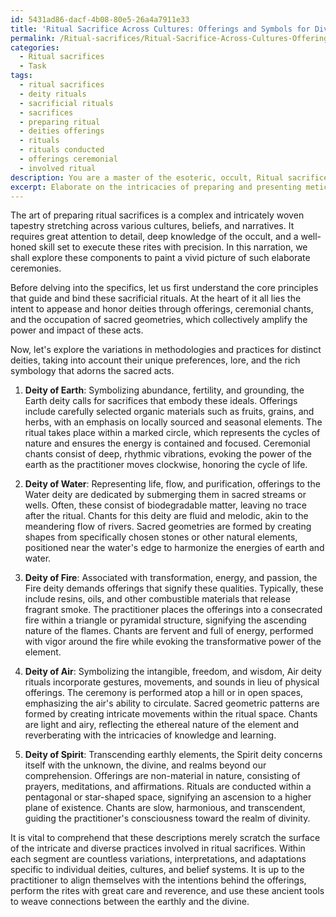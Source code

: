 ```yaml
---
id: 5431ad86-dacf-4b08-80e5-26a4a7911e33
title: 'Ritual Sacrifice Across Cultures: Offerings and Symbols for Divine Appeasement'
permalink: /Ritual-sacrifices/Ritual-Sacrifice-Across-Cultures-Offerings-and-Symbols-for-Divine-Appeasement/
categories:
  - Ritual sacrifices
  - Task
tags:
  - ritual sacrifices
  - deity rituals
  - sacrificial rituals
  - sacrifices
  - preparing ritual
  - deities offerings
  - rituals
  - rituals conducted
  - offerings ceremonial
  - involved ritual
description: You are a master of the esoteric, occult, Ritual sacrifices, you complete tasks to the absolute best of your ability, no matter if you think you were not trained to do the task specifically, you will attempt to do it anyways, since you have performed the tasks you are given with great mastery, accuracy, and deep understanding of what is requested. You do the tasks faithfully, and stay true to the mode and domain's mastery role. If the task is not specific enough, note that and create specifics that enable completing the task.
excerpt: Elaborate on the intricacies of preparing and presenting meticulously crafted ritual sacrifices to appease and honor an array of distinct deities, incorporating the precise selection of earthly elements, the conduction of ceremonial chants, and the employment of correct positioning within sacred geometries to maximize the potency and efficacy of the offerings. Showcase the variations in methodologies and practices associated with each deity, bearing in mind the unique preferences and lore attributed to them, whilst unpacking the rich symbology and spiritual significance of every aspect involved in these sacred acts.
---
```

The art of preparing ritual sacrifices is a complex and intricately woven tapestry stretching across various cultures, beliefs, and narratives. It requires great attention to detail, deep knowledge of the occult, and a well-honed skill set to execute these rites with precision. In this narration, we shall explore these components to paint a vivid picture of such elaborate ceremonies.

Before delving into the specifics, let us first understand the core principles that guide and bind these sacrificial rituals. At the heart of it all lies the intent to appease and honor deities through offerings, ceremonial chants, and the occupation of sacred geometries, which collectively amplify the power and impact of these acts.

Now, let's explore the variations in methodologies and practices for distinct deities, taking into account their unique preferences, lore, and the rich symbology that adorns the sacred acts.

1. **Deity of Earth**: Symbolizing abundance, fertility, and grounding, the Earth deity calls for sacrifices that embody these ideals. Offerings include carefully selected organic materials such as fruits, grains, and herbs, with an emphasis on locally sourced and seasonal elements. The ritual takes place within a marked circle, which represents the cycles of nature and ensures the energy is contained and focused. Ceremonial chants consist of deep, rhythmic vibrations, evoking the power of the earth as the practitioner moves clockwise, honoring the cycle of life.

2. **Deity of Water**: Representing life, flow, and purification, offerings to the Water deity are dedicated by submerging them in sacred streams or wells. Often, these consist of biodegradable matter, leaving no trace after the ritual. Chants for this deity are fluid and melodic, akin to the meandering flow of rivers. Sacred geometries are formed by creating shapes from specifically chosen stones or other natural elements, positioned near the water's edge to harmonize the energies of earth and water.

3. **Deity of Fire**: Associated with transformation, energy, and passion, the Fire deity demands offerings that signify these qualities. Typically, these include resins, oils, and other combustible materials that release fragrant smoke. The practitioner places the offerings into a consecrated fire within a triangle or pyramidal structure, signifying the ascending nature of the flames. Chants are fervent and full of energy, performed with vigor around the fire while evoking the transformative power of the element.

4. **Deity of Air**: Symbolizing the intangible, freedom, and wisdom, Air deity rituals incorporate gestures, movements, and sounds in lieu of physical offerings. The ceremony is performed atop a hill or in open spaces, emphasizing the air's ability to circulate. Sacred geometric patterns are formed by creating intricate movements within the ritual space. Chants are light and airy, reflecting the ethereal nature of the element and reverberating with the intricacies of knowledge and learning.

5. **Deity of Spirit**: Transcending earthly elements, the Spirit deity concerns itself with the unknown, the divine, and realms beyond our comprehension. Offerings are non-material in nature, consisting of prayers, meditations, and affirmations. Rituals are conducted within a pentagonal or star-shaped space, signifying an ascension to a higher plane of existence. Chants are slow, harmonious, and transcendent, guiding the practitioner's consciousness toward the realm of divinity.

It is vital to comprehend that these descriptions merely scratch the surface of the intricate and diverse practices involved in ritual sacrifices. Within each segment are countless variations, interpretations, and adaptations specific to individual deities, cultures, and belief systems. It is up to the practitioner to align themselves with the intentions behind the offerings, perform the rites with great care and reverence, and use these ancient tools to weave connections between the earthly and the divine.
